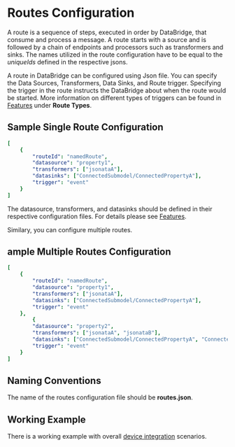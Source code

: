 # Routes Configuration
A route is a sequence of steps, executed in order by DataBridge, that consume and process a message. A route starts with a source and is followed by a chain of endpoints and processors such as transformers and sinks. The names utilized in the route configuration have to be equal to the *uniqueIds* defined in the respective jsons.

A route in DataBridge can be configured using Json file. You can specify the Data Sources, Transformers, Data Sinks, and Route trigger. Specifying the trigger in the route instructs the DataBridge about when the route would be started. More information on different types of triggers can be found in [Features](../features/index.md) under **Route Types**.

## Sample Single Route Configuration
```yaml
[
	{
		"routeId": "namedRoute",
		"datasource": "property1",
		"transformers": ["jsonataA"],
		"datasinks": ["ConnectedSubmodel/ConnectedPropertyA"],
		"trigger": "event"
	}
]
```
The datasource, transformers, and datasinks should be defined in their respective configuration files. For details please see [Features](../features/index.md).

Similary, you can configure multiple routes.

## ample Multiple Routes Configuration
```yaml
[
	{
		"routeId": "namedRoute",
		"datasource": "property1",
		"transformers": ["jsonataA"],
		"datasinks": ["ConnectedSubmodel/ConnectedPropertyA"],
		"trigger": "event"
	},
        {
		"datasource": "property2",
		"transformers": ["jsonataA", "jsonataB"],
		"datasinks": ["ConnectedSubmodel/ConnectedPropertyA", "ConnectedSubmodel/ConnectedPropertyB"],
		"trigger": "event"
	}
]
```
## Naming Conventions
The name of the routes configuration file should be **routes.json**.

## Working Example
There is a working example with overall [device integration](https://github.com/eclipse-basyx/basyx-java-examples/tree/main/basyx.examples.deviceintegration/src/main/resources) scenarios.
